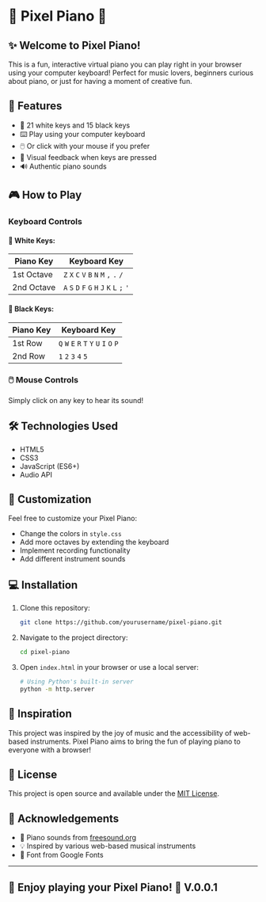 # 🎹 Pixel Piano 🎵

## ✨ Welcome to Pixel Piano! 

This is a fun, interactive virtual piano you can play right in your browser using your computer keyboard! Perfect for music lovers, beginners curious about piano, or just for having a moment of creative fun.


## 🚀 Features

- 🎵 21 white keys and 15 black keys
- ⌨️ Play using your computer keyboard
- 🖱️ Or click with your mouse if you prefer
- 🌈 Visual feedback when keys are pressed
- 🔊 Authentic piano sounds

## 🎮 How to Play

### Keyboard Controls

#### 💫 White Keys:
| Piano Key | Keyboard Key |
|-----------|-------------|
| 1st Octave | `Z` `X` `C` `V` `B` `N` `M` `,` `.` `/` |
| 2nd Octave | `A` `S` `D` `F` `G` `H` `J` `K` `L` `;` `'` |

#### 🌟 Black Keys:
| Piano Key | Keyboard Key |
|-----------|-------------|
| 1st Row | `Q` `W` `E` `R` `T` `Y` `U` `I` `O` `P` |
| 2nd Row | `1` `2` `3` `4` `5` |

### 🖱️ Mouse Controls

Simply click on any key to hear its sound!

## 🛠️ Technologies Used

- HTML5
- CSS3
- JavaScript (ES6+)
- Audio API

## 🎨 Customization

Feel free to customize your Pixel Piano:

- Change the colors in `style.css`
- Add more octaves by extending the keyboard
- Implement recording functionality
- Add different instrument sounds

## 💻 Installation

1. Clone this repository:
   ```bash
   git clone https://github.com/yourusername/pixel-piano.git
   ```

2. Navigate to the project directory:
   ```bash
   cd pixel-piano
   ```

3. Open `index.html` in your browser or use a local server:
   ```bash
   # Using Python's built-in server
   python -m http.server
   ```

## 🌈 Inspiration

This project was inspired by the joy of music and the accessibility of web-based instruments. Pixel Piano aims to bring the fun of playing piano to everyone with a browser!

## 📝 License

This project is open source and available under the [MIT License](LICENSE).

## 🙏 Acknowledgements

- 🎵 Piano sounds from [freesound.org](https://freesound.org)
- 💡 Inspired by various web-based musical instruments
- 🎨 Font from Google Fonts

---

## 💖 Enjoy playing your Pixel Piano! 🎹 V.0.0.1
